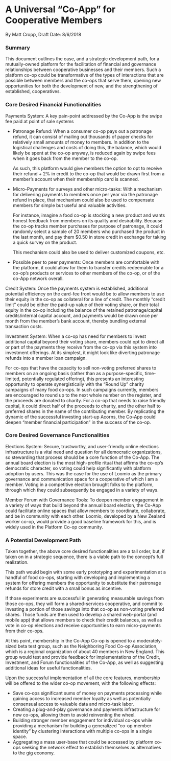# A Universal “Co-App” for Cooperative Members

By Matt Cropp, Draft Date: 8/6/2018

### Summary <a href="#_zaeem0grlqp4" id="_zaeem0grlqp4"></a>

This document outlines the case, and a strategic development path, for a mutually-owned platform for the facilitation of financial and governance relationships between cooperative businesses and their members. Such a platform co-op could be transformative of the types of interactions that are possible between members and the co-ops that serve them, opening new opportunities for both the development of new, and the strengthening of established, cooperatives.

### Core Desired Financial Functionalities <a href="#_l5pk9kuzje3m" id="_l5pk9kuzje3m"></a>

Payments System: A key pain-point addressed by the Co-App is the swipe fee paid at point of sale systems

*   Patronage Refund: When a consumer co-op pays out a patronage refund, it can consist of mailing out thousands of paper checks for relatively small amounts of money to members. In addition to the logistical challenges and costs of doing this, the balance, which would likely be spent at the co-op anyway, is reduced again by swipe fees when it goes back from the member to the co-op.

    As such, this platform would give members the option to opt to receive their refund + 2% in credit to the co-op that would be drawn first from a member’s account when their membership card is scanned.
*   Micro-Payments for surveys and other micro-tasks: With a mechanism for delivering payments to members once per year via the patronage refund in place, that mechanism could also be used to compensate members for simple but useful and valuable activities.

    For instance, imagine a food co-op is stocking a new product and wants honest feedback from members on its quality and desirability. Because the co-op tracks member purchases for purpose of patronage, it could randomly select a sample of 20 members who purchased the product in the last month, and pay them $0.50 in store credit in exchange for taking a quick survey on the product.

    This mechanism could also be used to deliver customized coupons, etc.
* Possible peer to peer payments: Once members are comfortable with the platform, it could allow for them to transfer credits redeemable for a co-op’s products or services to other members of the co-op, or of the co-App network overall.

Credit System: Once the payments system is established, additional potential efficiency on the card-fee front would be to allow members to use their equity in the co-op as collateral for a line of credit. The monthly “credit limit” could be either the paid-up value of their voting share, or their total equity in the co-op including the balance of the retained patronage/capital credits/internal capital account, and payments would be drawn once per month from the member’s bank account, thereby bundling external transaction costs.

Investment System: When a co-op has need for members to invest additional capital beyond their voting share, members could opt to direct all or part of the payments they receive from the co-op via this system into investment offerings. At its simplest, it might look like diverting patronage refunds into a member loan campaign.

For co-ops that have the capacity to sell non-voting preferred shares to members on an ongoing basis (rather than as a purpose-specific, time-limited, potentially regulated offering), this presents an interesting opportunity to operate synergistically with the “Round Up” charity campaigns of many food co-ops. In such campaigns currently, members are encouraged to round up to the next whole number on the register, and the proceeds are donated to charity. For a co-op that needs to raise friendly capital, it could direct half of the proceeds to charity, and the other half to preferred shares in the name of the contributing member. By replicating the dynamic of the successful investing start-up Acorns, the Co-App could deepen “member financial participation” in the success of the co-op.

### Core Desired Governance Functionalities <a href="#_9noge1tm274q" id="_9noge1tm274q"></a>

Elections System: Secure, trustworthy, and user-friendly online elections infrastructure is a vital need and question for all democratic organizations, so stewarding that process should be a core function of the Co-App. The annual board election is the most high-profile ritual that affirms the co-op’s democratic character, so voting could help significantly with platform adoption by users. This was the case for the use of Loomio as the primary governance and communication space for a cooperative of which I am a member. Voting in a competitive election brought folks to the platform, through which they could subsequently be engaged in a variety of ways.

Member Forum with Governance Tools: To deepen member engagement in a variety of ways that build beyond the annual board election, the Co-App could facilitate online spaces that allow members to coordinate, collaborate, and be in community with each other. Loomio, developed by a New Zealand worker co-op, would provide a good baseline framework for this, and is widely used in the Platform Co-op community.

### A Potential Development Path <a href="#_i6yrfk49apuo" id="_i6yrfk49apuo"></a>

Taken together, the above core desired functionalities are a tall order, but, if taken on in a strategic sequence, there is a viable path to the concept’s full realization.

This path would begin with some early prototyping and experimentation at a handful of food co-ops, starting with developing and implementing a system for offering members the opportunity to substitute their patronage refunds for store credit with a small bonus as incentive.

If those experiments are successful in generating measurable savings from those co-ops, they will form a shared-services cooperative, and commit to investing a portion of those savings into that co-op as non-voting preferred shares. Those funds are then used to develop a shared web-portal (and mobile app) that allows members to check their credit balances, as well as vote in co-op elections and receive opportunities to earn micro-payments from their co-ops.

At this point, membership in the Co-App Co-op is opened to a moderately-sized beta test group, such as the Neighboring Food Co-op Association, which is a regional organization of about 40 members in New England. This group would test and provide feedback for implementations of the Credit, Investment, and Forum functionalities of the Co-App, as well as suggesting additional ideas for useful functionalities.

Upon the successful implementation of all the core features, membership will be offered to the wider co-op movement, with the following effects:

* Save co-ops significant sums of money on payments processing while gaining access to increased member loyalty as well as potentially consensual access to valuable data and micro-task labor.
* Creating a plug-and-play governance and payments infrastructure for new co-ops, allowing them to avoid reinventing the wheel.
* Building stronger member engagement for individual co-ops while providing a mechanism for building a generalized “co-op member identity” by clustering interactions with multiple co-ops in a single space.
* Aggregating a mass user-base that could be accessed by platform co-ops seeking the network effect to establish themselves as alternatives to the gig economy.
